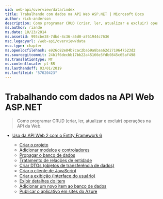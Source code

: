 ```yaml
---
uid: web-api/overview/data/index
title: Trabalhando com dados na API Web ASP.NET | Microsoft Docs
author: rick-anderson
description: Como programar CRUD (criar, ler, atualizar e excluir) operações na API da Web.
ms.author: riande
ms.date: 10/23/2014
ms.assetid: 995cbe38-7dbd-4c36-a5d0-a761944c7636
msc.legacyurl: /web-api/overview/data
msc.type: chapter
ms.openlocfilehash: e926c82e84b7cac2ba69a8baa62d2719647523d2
ms.sourcegitcommit: 24b1f6decbb17bb22a45166e5fdb0845c65af498
ms.translationtype: MT
ms.contentlocale: pt-BR
ms.lasthandoff: 03/01/2019
ms.locfileid: "57020423"
---
```

<a name="working-with-data-in-aspnet-web-api"></a>Trabalhando com dados na API Web ASP.NET
====================
> Como programar CRUD (criar, ler, atualizar e excluir) operações na API da Web.


- [Uso da API Web 2 com o Entity Framework 6](using-web-api-with-entity-framework/index.md)

    - [Criar o projeto](using-web-api-with-entity-framework/part-1.md)
    - [Adicionar modelos e controladores](using-web-api-with-entity-framework/part-2.md)
    - [Propagar o banco de dados](using-web-api-with-entity-framework/part-3.md)
    - [Tratamento de relações de entidade](using-web-api-with-entity-framework/part-4.md)
    - [Criar DTOs (objetos de transferência de dados)](using-web-api-with-entity-framework/part-5.md)
    - [Criar o cliente de JavaScript](using-web-api-with-entity-framework/part-6.md)
    - [Criar a exibição (interface do usuário)](using-web-api-with-entity-framework/part-7.md)
    - [Exibir detalhes do item](using-web-api-with-entity-framework/part-8.md)
    - [Adicionar um novo item ao banco de dados](using-web-api-with-entity-framework/part-9.md)
    - [Publicar o aplicativo em sites do Azure](using-web-api-with-entity-framework/part-10.md)
